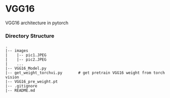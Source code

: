 # VGG16
VGG16 architecture in pytorch
### Directory Structure
    .
    |-- images
    |    |-- pic1.JPEG
    |    |-- pic2.JPEG
    |    ...
    |-- VGG16_Model.py
    |-- get_weight_torchvi.py       # get pretrain VGG16 weight from torch vision
    |-- VGG16_pre_weight.pt         
    |-- .gitignore
    |-- README.md
